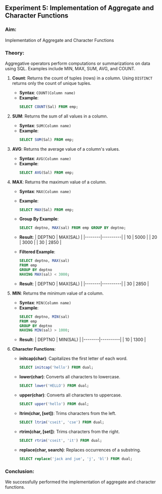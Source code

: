 ## Experiment 5: Implementation of Aggregate and Character Functions

### Aim:
Implementation of Aggregate and Character Functions

### Theory:
Aggregative operators perform computations or summarizations on data using SQL. Examples include MIN, MAX, SUM, AVG, and COUNT.

1. **Count**: Returns the count of tuples (rows) in a column. Using `DISTINCT` returns only the count of unique tuples.
   - **Syntax**: `COUNT(Column name)`
   - **Example**: 
     ```sql
     SELECT COUNT(Sal) FROM emp;
     ```

2. **SUM**: Returns the sum of all values in a column.
   - **Syntax**: `SUM(Column name)`
   - **Example**: 
     ```sql
     SELECT SUM(Sal) FROM emp;
     ```

3. **AVG**: Returns the average value of a column's values.
   - **Syntax**: `AVG(Column name)`
   - **Example**: 
     ```sql
     SELECT AVG(Sal) FROM emp;
     ```

4. **MAX**: Returns the maximum value of a column.
   - **Syntax**: `MAX(Column name)`
   - **Example**: 
     ```sql
     SELECT MAX(Sal) FROM emp;
     ```
   - **Group By Example**: 
     ```sql
     SELECT deptno, MAX(sal) FROM emp GROUP BY deptno;
     ```

   - **Result**:
     | DEPTNO | MAX(SAL) |
     |--------|----------|
     | 10     | 5000     |
     | 20     | 3000     |
     | 30     | 2850     |

   - **Filtered Example**: 
     ```sql
     SELECT deptno, MAX(sal) 
     FROM emp 
     GROUP BY deptno 
     HAVING MAX(sal) < 3000;
     ```
   - **Result**:
     | DEPTNO | MAX(SAL) |
     |--------|----------|
     | 30     | 2850     |

5. **MIN**: Returns the minimum value of a column.
   - **Syntax**: `MIN(Column name)`
   - **Example**: 
     ```sql
     SELECT deptno, MIN(sal) 
     FROM emp 
     GROUP BY deptno 
     HAVING MIN(sal) > 1000;
     ```
   - **Result**:
     | DEPTNO | MIN(SAL) |
     |--------|----------|
     | 10     | 1300     |

6. **Character Functions**:
   - **initcap(char)**: Capitalizes the first letter of each word.
     ```sql
     SELECT initcap('hello') FROM dual;
     ```
   - **lower(char)**: Converts all characters to lowercase.
     ```sql
     SELECT lower('HELLO') FROM dual;
     ```
   - **upper(char)**: Converts all characters to uppercase.
     ```sql
     SELECT upper('hello') FROM dual;
     ```
   - **ltrim(char, [set])**: Trims characters from the left.
     ```sql
     SELECT ltrim('cseit', 'cse') FROM dual;
     ```
   - **rtrim(char, [set])**: Trims characters from the right.
     ```sql
     SELECT rtrim('cseit', 'it') FROM dual;
     ```
   - **replace(char, search)**: Replaces occurrences of a substring.
     ```sql
     SELECT replace('jack and jue', 'j', 'bl') FROM dual;
     ```

### Conclusion:
We successfully performed the implementation of aggregate and character functions.